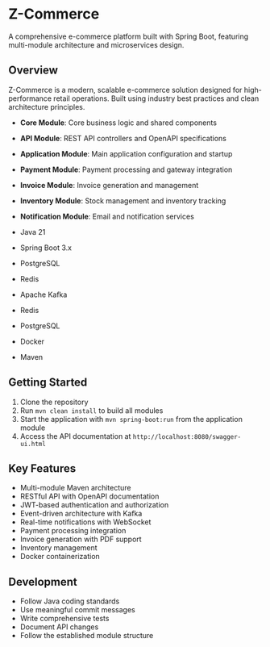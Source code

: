 # Z-Commerce

A comprehensive e-commerce platform built with Spring Boot, featuring multi-module architecture and microservices design.

## Overview

Z-Commerce is a modern, scalable e-commerce solution designed for high-performance retail operations. Built using industry best practices and clean architecture principles.

- **Core Module**: Core business logic and shared components
- **API Module**: REST API controllers and OpenAPI specifications
- **Application Module**: Main application configuration and startup
- **Payment Module**: Payment processing and gateway integration
- **Invoice Module**: Invoice generation and management
- **Inventory Module**: Stock management and inventory tracking
- **Notification Module**: Email and notification services

- Java 21
- Spring Boot 3.x
- PostgreSQL
- Redis
- Apache Kafka
- Redis
- PostgreSQL
- Docker
- Maven

## Getting Started

1. Clone the repository
2. Run `mvn clean install` to build all modules
3. Start the application with `mvn spring-boot:run` from the application module
4. Access the API documentation at `http://localhost:8080/swagger-ui.html`

## Key Features

- Multi-module Maven architecture
- RESTful API with OpenAPI documentation
- JWT-based authentication and authorization
- Event-driven architecture with Kafka
- Real-time notifications with WebSocket
- Payment processing integration
- Invoice generation with PDF support
- Inventory management
- Docker containerization

## Development

- Follow Java coding standards
- Use meaningful commit messages
- Write comprehensive tests
- Document API changes
- Follow the established module structure